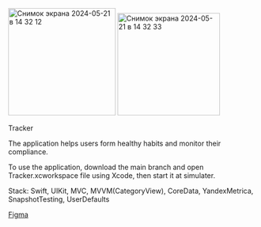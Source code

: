
<img width="217" alt="Снимок экрана 2024-05-21 в 14 32 12" src="https://github.com/vovameister/Tracker/assets/130711953/f31e00be-c5ea-484f-8c84-0d0824587920">
<img width="207" alt="Снимок экрана 2024-05-21 в 14 32 33" src="https://github.com/vovameister/Tracker/assets/130711953/24ae3edf-e176-4eed-89de-2194b158f2f3">


Tracker

The application helps users form healthy habits and monitor their compliance.

To use the application, download the main branch and open Tracker.xcworkspace file using Xcode, then start it at simulater.

Stack: Swift, UIKit, MVC, MVVM(CategoryView), CoreData, YandexMetrica, SnapshotTesting, UserDefaults

[Figma](https://www.figma.com/file/GSDoee2Kq1ydoAyAAlW5mE/Tracker?type=design&node-id=0-1&mode=design&t=hYharm0mxPuqUZ49-0)
